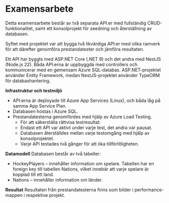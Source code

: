 # Examensarbete

Detta examensarbete består av två separata API:er med fullständig CRUD-funktionalitet, samt ett konsolprojekt för seedning och återställning av databasen.

Syftet med projektet var att bygga två likvärdiga API:er med olika ramverk för att därefter genomföra prestandatester och jämföra resultaten.

Ett API har byggts med ASP.NET Core (.NET 9) och det andra med NestJS (Node.js 22). Båda API:erna är uppbyggda med controllers och kommunicerar med en gemensam Azure SQL-databas. ASP.NET-projektet använder Entity Framework, medan NestJS-projektet använder TypeORM för databashantering.

**Infrastruktur och testmiljö**
- API:erna är deployade till Azure App Services (Linux), och båda låg på samma App Service Plan.
- Databasen hostas i Azure SQL.
- Prestandatesterna genomfördes med hjälp av Azure Load Testing.
  - För att säkerställa rättvisa testresultat:
  - Endast ett API var aktivt under varje test, det andra var pausat.
  - Databasen återställdes mellan varje testomgång med hjälp av konsolprojektet.
  - Varje API testades två gånger för att öka tillförlitligheten.

**Datamodell**
Databasen består av två tabeller:

- HockeyPlayers – innehåller information om spelare. Tabellen har en foreign key till tabellen Nations, vilket innebär att varje spelare är kopplad till ett land.
- Nations – innehåller information om länder.

**Resultat**
Resultaten från prestandatesterna finns som bilder i performance-mappen i respektive projekt.
